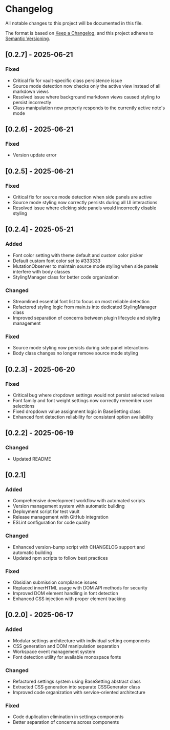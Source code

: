 # Changelog

All notable changes to this project will be documented in this file.

The format is based on [Keep a Changelog](https://keepachangelog.com/en/1.0.0/),
and this project adheres to [Semantic Versioning](https://semver.org/spec/v2.0.0.html).



## [0.2.7] - 2025-06-21

### Fixed
- Critical fix for vault-specific class persistence issue
- Source mode detection now checks only the active view instead of all markdown views
- Resolved issue where background markdown views caused styling to persist incorrectly
- Class manipulation now properly responds to the currently active note's mode

## [0.2.6] - 2025-06-21

### Fixed
- Version update error

## [0.2.5] - 2025-06-21

### Fixed
- Critical fix for source mode detection when side panels are active
- Source mode styling now correctly persists during all UI interactions
- Resolved issue where clicking side panels would incorrectly disable styling

## [0.2.4] - 2025-05-21

### Added
- Font color setting with theme default and custom color picker
- Default custom font color set to #333333
- MutationObserver to maintain source mode styling when side panels interfere with body classes
- StylingManager class for better code organization

### Changed
- Streamlined essential font list to focus on most reliable detection
- Refactored styling logic from main.ts into dedicated StylingManager class
- Improved separation of concerns between plugin lifecycle and styling management

### Fixed
- Source mode styling now persists during side panel interactions
- Body class changes no longer remove source mode styling

## [0.2.3] - 2025-06-20

### Fixed
- Critical bug where dropdown settings would not persist selected values
- Font family and font weight settings now correctly remember user selections
- Fixed dropdown value assignment logic in BaseSetting class
- Enhanced font detection reliability for consistent option availability

## [0.2.2] - 2025-06-19

### Changed
- Updated README

## [0.2.1]

### Added
- Comprehensive development workflow with automated scripts
- Version management system with automatic building
- Deployment script for test vault
- Release management with GitHub integration
- ESLint configuration for code quality

### Changed
- Enhanced version-bump script with CHANGELOG support and automatic building
- Updated npm scripts to follow best practices

### Fixed
- Obsidian submission compliance issues
- Replaced innerHTML usage with DOM API methods for security
- Improved DOM element handling in font detection
- Enhanced CSS injection with proper element tracking

## [0.2.0] - 2025-06-17

### Added
- Modular settings architecture with individual setting components
- CSS generation and DOM manipulation separation
- Workspace event management system
- Font detection utility for available monospace fonts

### Changed
- Refactored settings system using BaseSetting abstract class
- Extracted CSS generation into separate CSSGenerator class
- Improved code organization with service-oriented architecture

### Fixed
- Code duplication elimination in settings components
- Better separation of concerns across components